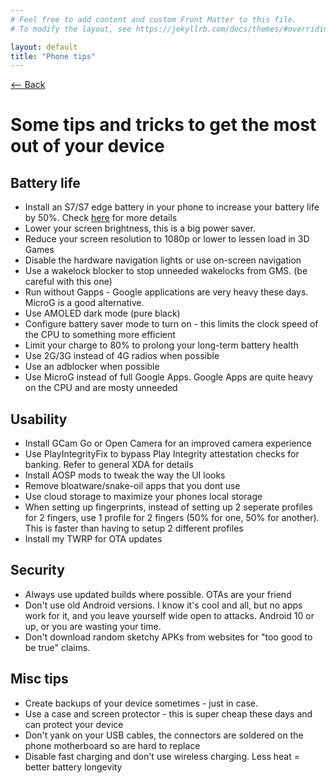 ```yaml
---
# Feel free to add content and custom Front Matter to this file.
# To modify the layout, see https://jekyllrb.com/docs/themes/#overriding-theme-defaults

layout: default
title: "Phone tips"
---
```

[ <-- Back](../)
# Some tips and tricks to get the most out of your device

## Battery life
- Install an S7/S7 edge battery in your phone to increase your battery life by 50%. Check [here](https://duckyb.github.io/BatteryMod/) for more details
- Lower your screen brightness, this is a big power saver.
- Reduce your screen resolution to 1080p or lower to lessen load in 3D Games
- Disable the hardware navigation lights or use on-screen navigation
- Use a wakelock blocker to stop unneeded wakelocks from GMS. (be careful with this one)
- Run without Gapps - Google applications are very heavy these days. MicroG is a good alternative. 
- Use AMOLED dark mode (pure black)
- Configure battery saver mode to turn on - this limits the clock speed of the CPU to something more efficient
- Limit your charge to 80% to prolong your long-term battery health
- Use 2G/3G instead of 4G radios when possible
- Use an adblocker when possible
- Use MicroG instead of full Google Apps. Google Apps are quite heavy on the CPU and are mosty unneeded

## Usability
- Install GCam Go or Open Camera for an improved camera experience
- Use PlayIntegrityFix to bypass Play Integrity attestation checks for banking. Refer to general XDA for details
- Install AOSP mods to tweak the way the UI looks
- Remove bloatware/snake-oil apps that you dont use
- Use cloud storage to maximize your phones local storage
- When setting up fingerprints, instead of setting up 2 seperate profiles for 2 fingers, use 1 profile for 2 fingers (50% for one, 50% for another). This is faster than having to setup 2 different profiles
- Install my TWRP for OTA updates
  
## Security
- Always use updated builds where possible. OTAs are your friend
- Don't use old Android versions. I know it's cool and all, but no apps work for it, and you leave yourself wide open to attacks. Android 10 or up, or you are wasting your time.
- Don't download random sketchy APKs from websites for "too good to be true" claims.

## Misc tips
- Create backups of your device sometimes - just in case.
- Use a case and screen protector - this is super cheap these days and can protect your device
- Don't yank on your USB cables, the connectors are soldered on the phone motherboard so are hard to replace
- Disable fast charging and don't use wireless charging. Less heat = better battery longevity